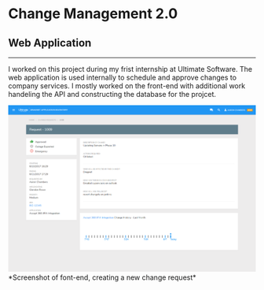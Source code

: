
# Change Management 2.0
## Web Application
---
I worked on this project during my frist internship at Ultimate Software. The web application is used internally to schedule and approve changes to company services. I mostly worked on the front-end with additional work handeling the API and constructing the database for the projcet.

<img class="w-100 h-100 expandable img-fluid img-border" src="/static/images/cm2.0/Ultimate_site1.png">
*Screenshot of font-end, creating a new change request*